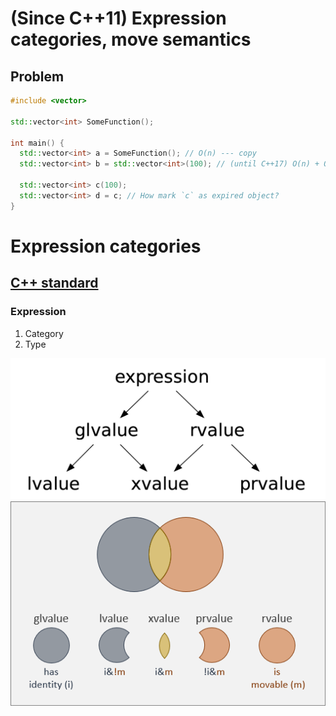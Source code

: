 # (Since C++11) Expression categories, move semantics

## Problem

```C++
#include <vector>

std::vector<int> SomeFunction();

int main() {
  std::vector<int> a = SomeFunction(); // O(n) --- copy
  std::vector<int> b = std::vector<int>(100); // (until C++17) O(n) + O(n) --- construct + copy

  std::vector<int> c(100);
  std::vector<int> d = c; // How mark `c` as expired object?
}
```

# Expression categories

## [C++ standard](https://eel.is/c++draft/expr.prop)

### Expression
1. Category
2. Type 


<img src="./img/graphs.png" alt="drawing" width="600"/>
<img src="./img/circles.png" alt="drawing" width="600"/>

